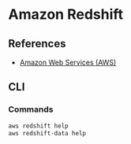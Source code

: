 # Amazon Redshift

<!--
https://app.pluralsight.com/paths/certificate/aws-certified-database-specialty-dbs-c01
https://app.pluralsight.com/library/courses/amazon-redshift-service-introduction/table-of-contents
https://app.pluralsight.com/paths/skills/aws-databases
https://app.pluralsight.com/paths/skills/aws-storage

https://app.pluralsight.com/library/courses/amazon-redshift-high-performance-data-warehousing/table-of-contents
https://app.pluralsight.com/library/courses/amazon-redshift-data-warehouse/table-of-contents

https://www.linkedin.com/learning/aws-certified-database-specialty-dbs-c01-2-design-and-deployment/designing-databases
https://www.linkedin.com/learning/amazon-web-services-data-services-2/scalable-data-solutions-on-aws
-->

## References

- [Amazon Web Services (AWS)](/aws.md)

## CLI

### Commands

```sh
aws redshift help
aws redshift-data help
```
